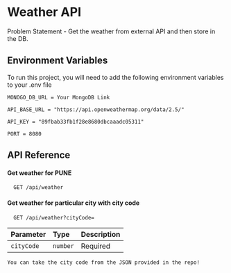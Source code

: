 
# Weather API

Problem Statement - Get the weather from external API and then store in the DB.


## Environment Variables

To run this project, you will need to add the following environment variables to your .env file

`MONOGO_DB_URL = Your MongoDB Link`

`API_BASE_URL = "https://api.openweathermap.org/data/2.5/"`

`API_KEY = "89fbab33fb1f28e8680dbcaaadc05311"`

`PORT = 8080`


## API Reference

#### Get weather for PUNE

```http
  GET /api/weather
```

#### Get weather for particular city with city code

```http
  GET /api/weather?cityCode=
```

| Parameter | Type     | Description                       |
| :-------- | :------- | :-------------------------------- |
| `cityCode`      | `number` | Required
    You can take the city code from the JSON provided in the repo!
